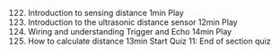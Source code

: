 122. Introduction to sensing distance
     1min
     Play
123. Introduction to the ultrasonic distance sensor
     12min
     Play
124. Wiring and understanding Trigger and Echo
     14min
     Play
125. How to calculate distance
     13min
     Start
     Quiz 11: End of section quiz
